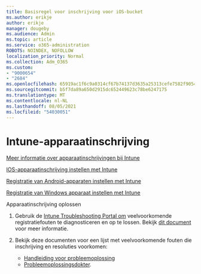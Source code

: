 ```yaml
---
title: Basisregel voor inschrijving voor iOS-bucket
ms.author: erikje
author: erikje
manager: dougeby
ms.audience: Admin
ms.topic: article
ms.service: o365-administration
ROBOTS: NOINDEX, NOFOLLOW
localization_priority: Normal
ms.collection: Adm_O365
ms.custom:
- "9000654"
- "2684"
ms.openlocfilehash: 65919ac1f6c9a0314cf67b74137d3635a25313cefe7582f905466e2e31387842
ms.sourcegitcommit: b5f7da89a650d2915dc652449623c78be6247175
ms.translationtype: MT
ms.contentlocale: nl-NL
ms.lasthandoff: 08/05/2021
ms.locfileid: "54030051"
---
```

# <a name="intune-device-enrollment"></a>Intune-apparaatinschrijving

[Meer informatie over apparaatinschrijvingen bij Intune](https://docs.microsoft.com/intune/enrollment/device-enrollment)

[IOS-apparaatinschrijving instellen met Intune](https://docs.microsoft.com/intune/enrollment/ios-enroll)

[Registratie van Android-apparaten instellen met Intune](https://docs.microsoft.com/intune/android-enroll)

[Registratie van Windows apparaat instellen met Intune](https://docs.microsoft.com/intune/windows-enroll)

Apparaatinschrijving oplossen

1. Gebruik de [Intune Troubleshooting Portal om](https://devicemanagement.microsoft.com/#blade/Microsoft_Intune_DeviceSettings/TroubleshootBlade) veelvoorkomende registratiefouten te diagnosticeren en op te lossen. Bekijk [dit document](https://docs.microsoft.com/intune/help-desk-operators) voor meer informatie.

2. Bekijk deze documenten voor een lijst met veelvoorkomende fouten die inschrijving en resoluties voorkomen:
    - [Handleiding voor probleemoplossing](https://support.microsoft.com/help/4469913/troubleshooting-windows-device-enrollment-problems-in-microsoft-intune)
    - [Probleemoplossingsdokter](https://docs.microsoft.com/intune/troubleshoot-device-enrollment-in-intune).
